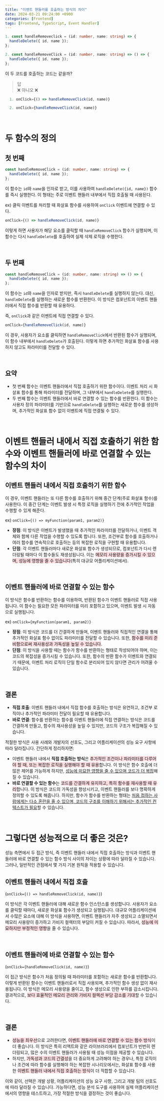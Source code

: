 ```yaml
---
title: "이벤트 핸들러를 호출하는 방식의 차이"
date: 2024-03-21 09:24:00 +0900
categories: [Frontend]
tags: [Frontend, TypeScript, Event Handler]
---
```


```typescript
1. const handleRemoveclick = (id: number, name: string) => {
  handleDelete({ id, name });
};

2. const handleRemoveClick = (id: number, name: string) => () => {
  handleDelete({ id, name });
};
```

이 두 코드를 호출하는 코드는 같을까?

> 답  
> ❌ 아니오 ❌

```typescript
  1. onClick={() => handleRemoveClick(id, name)}

  2. onClick={handleRemoveClick(id, name)}
```

<br>

# 두 함수의 정의

## 첫 번째

```typescript
const handleRemoveClick = (id: number, name: string) => {
  handleDelete({ id, name });
};
```

이 함수는 `id`와 `name`을 인자로 받고, 이를 사용하여 `handleDelete({id, name})` 함수를 즉시 실행한다. 이 형태는 주로 이벤트 핸들러 내부에서 직접 호출될 때 사용된다.

ex) 클릭 이벤트를 처리할 때 화살표 함수를 사용하여 `onClick` 이벤트에 연결할 수 있다.

```typescript
onClick={() => handleRemoveClick(id, name)}
```

이렇게 하면 사용자가 해당 요소를 클릭할 때 `handleRemoveClick` 함수가 실행되며, 이 함수는 다시 `handleDelete`를 호출하여 실제 삭제 로직을 수행한다.

<br>

## 두 번째

```typescript
const handleRemoveClick = (id: number, name: string) => () => {
  handleDelete({ id, name });
};
```

이 함수는 `id`와 `name`을 인자로 받지만, 즉시 `handleDelete`를 실행하지 않는다. 대신, `handleDelete`를 실행하는 새로운 함수를 반환한다. 이 방식은 컴포넌트의 이벤트 핸들러에서 직접 함수를 반환할 때 유용하다.

즉, `onClick`과 같은 이벤트에 직접 연결할 수 있다.

```typescript
onClick={handleRemoveClick(id, name)}
```

이 경우, 사용자가 요소를 클릭하면 `handleRemoveClick`에서 반환된 함수가 실행되며, 이 함수 내부에서 `handleDelete`가 호출된다. 이렇게 하면 추가적인 화살표 함수를 사용하지 않고도 파라미터를 전달할 수 있다.

<br>

## 요약

- 첫 번째 함수는 이벤트 핸들러에서 직접 호출하기 위한 함수이다. 이벤트 처리 시 화살표 함수를 통해 파라미터를 전달하며, 그 내부에서 `handleDelete`를 실행한다.
- 두 번째 함수는 이벤트 핸들러에서 바로 연결할 수 있는 함수를 반환한다. 이 함수는 사용자 정의 파라미터를 기반으로 `handleDelete`를 실행하는 새로운 함수를 생성하며, 추가적인 화살표 함수 없이 이벤트에 직접 연결될 수 있다.

<br>

# 이벤트 핸들러 내에서 직접 호출하기 위한 함수와 이벤트 핸들러에 바로 연결할 수 있는 함수의 차이

## 이벤트 핸들러 내에서 직접 호출하기 위한 함수

이 경우, 이벤트 핸들러는 또 다른 함수를 호출하기 위해 중간 단계(주로 화살표 함수)를 사용한다. 이 중간 단계는 이벤트 발생 시 특정 로직을 실행하기 전에 추가적인 작업을 수행할 수 있게 해준다.

ex) `onClick={() => myFunction(param1, param2)}`

- **장점**: 이 방식은 이벤트가 발생했을 때 추가적인 파라미터를 전달하거나, 이벤트 객체와 함께 다른 작업을 수행할 수 있도록 합니다. 또한, 조건부로 함수를 호출하거나 여러 함수를 연속적으로 호출하는 등의 복잡한 로직을 구현할 때 유용합니다.
- **단점**: 각 이벤트 핸들러마다 새로운 화살표 함수가 생성되므로, 컴포넌트가 다시 렌더링될 때마다 이 함수들도 재생성됩니다. 이는 <span style="background-color: #ffdce0;">메모리 사용량을 증가시킬 수 있으며, 성능에 영향을 줄 수 있습니다</span>(특히 대규모 어플리케이션에서).

<br>

## 이벤트 핸들러에 바로 연결할 수 있는 함수

이 방식은 함수를 반환하는 함수를 이용하여, 반환된 함수가 이벤트 핸들러로 직접 사용됩니다. 이 함수는 필요한 모든 파라미터를 미리 포함하고 있으며, 이벤트 발생 시 자동으로 실행됩니다.

ex) `onClick={myFunction(param1, param2)}`

- **장점**: 이 방식은 코드를 더 간결하게 만들며, 이벤트 핸들러와 직접적인 연결을 통해 추가적인 화살표 함수 없이도 파라미터를 전달할 수 있습니다. 또한, <span style="background-color: #ffdce0;">함수를 미리 준비함으로써 재사용성과 가독성을 높일 수 있습니다</span>.
- **단점**: 이 방식을 사용할 때는 함수가 함수를 반환하는 형태로 작성되어야 하며, 이는 코드의 복잡성을 증가시킬 수 있습니다. 또한, 함수의 반환 함수가 이벤트와 연결되기 때문에, 이벤트 처리 로직이 단일 함수로 분리되어 있지 않다면 관리가 어려울 수 있습니다.

<br>

## 결론

- **직접 호출**: 이벤트 핸들러 내에서 직접 함수를 호출하는 방식은 유연하고, 조건부 로직이나 추가적인 파라미터 전달이 필요할 때 유용합니다.
- **바로 연결**: 함수를 반환하는 함수를 이벤트 핸들러에 직접 연결하는 방식은 코드를 간결하게 만들고, 함수의 재사용성을 높일 수 있지만, 코드의 구조가 복잡해질 수 있습니다.

적절한 방식은 사용 사례와 개발자의 선호도, 그리고 어플리케이션의 성능 요구 사항에 따라 달라집니다. 간단하게 정리하자면:

- 이벤트 핸들러 내에서 **직접 호출하는 방식**은 <span style="background-color: #ffdce0;">추가적인 조건이나 파라미터를 다루어야 할 때, 또는 복잡한 로직을 실행해야 할 때 유용</span>합니다. 이 방식은 함수 호출에 더 많은 제어를 가능하게 하지만, <u>성능에 미묘한 영향을 줄 수 있으며 코드가 더 복잡</u>해질 수 있습니다.
- **바로 연결할 수 있는 함수**는 <span style="background-color: #ffdce0;">코드를 간결하게 유지하고, 특히 함수를 재사용할 때 유리</span>합니다. 이 방식은 코드의 가독성을 향상시키고, 이벤트 핸들러를 보다 명확하게 정의할 수 있도록 해줍니다. 하지만, 함수가 함수를 반환하는 형태는 <u>처음 접하는 사람에게는 다소 혼란을 줄 수 있으며, 코드의 구조를 이해하기 위해서는 추가적인 컨텍스트가 필요</u>할 수 있습니다.

<br>

# 그렇다면 성능적으로 더 좋은 것은?

성능 측면에서 두 접근 방식, 즉 이벤트 핸들러 내에서 직접 호출하는 방식과 이벤트 핸들러에 바로 연결할 수 있는 함수 방식 사이의 차이는 상황에 따라 달라질 수 있습니다. 그러나, 일반적인 관점에서 몇 가지 기본 원칙을 적용할 수 있습니다.

## 이벤트 핸들러 내에서 직접 호출

(`onClick={() => handleRemoveClick(id, name)}`)

이 방식은 각 이벤트 핸들러에 대해 새로운 함수 인스턴스를 생성합니다. 사용자가 요소를 클릭할 때마다, 새로운 화살표 함수가 생성되고 실행됩니다. 대규모 어플리케이션에서 수많은 요소에 대해 이 방식을 사용하면, 이벤트 핸들러가 자주 생성되고 소멸되면서 메모리 사용량이 증가하고 가비지 컬렉터의 부담이 커질 수 있습니다. 따라서, <span style="background-color: #ffdce0;">성능에 미묘하지만 부정적인 영향</span>을 줄 수 있습니다.

<br>

## 이벤트 핸들러에 바로 연결할 수 있는 함수

(`onClick={handleRemoveClick(id, name)}`)

이 접근 방식은 함수가 처음 정의될 때 파라미터를 포함하는 새로운 함수를 반환합니다. 이렇게 반환된 함수는 이벤트 핸들러로서 직접 사용되며, 추가적인 함수 생성 없이 재사용됩니다. 이 방식은 메모리 사용량을 줄이고, 함수 생성으로 인한 부하를 감소시킵니다. 결과적으로, <span style="background-color: #ffdce0;">보다 효율적인 메모리 관리와 가비지 컬렉션 부담 감소를 기대</span>할 수 있습니다.

<br>

## 결론

- <span style="background-color: #ffdce0;">성능을 최우선</span>으로 고려한다면, <span style="background-color: #ffdce0;">이벤트 핸들러에 바로 연결할 수 있는 함수 방식</span>이 더 좋습니다. 이 방식은 특히 리액트와 같은 라이브러리에서 컴포넌트가 빈번히 렌더링되고, 많은 수의 이벤트 핸들러가 사용될 때 성능 이점을 제공할 수 있습니다.
- 하지만, <span style="background-color: #ffdce0;">가독성과 코드의 간결성</span>을 더 중요하게 고려해야 하는 경우나, 특정 로직이나 조건에 따라 함수를 실행해야 하는 복잡한 시나리오에서는, 화살표 함수를 사용한 <span style="background-color: #ffdce0;">이벤트 핸들러 내에서 직접 호출하는 방식</span>이 더 적합할 수 있습니다.

이와 같이, 선택은 개발 상황, 어플리케이션의 성능 요구 사항, 그리고 개발 팀의 선호도에 따라 달라질 수 있습니다. 가능하다면, 성능 분석 도구를 사용하여 실제 어플리케이션에서의 영향을 테스트하고, 가장 적절한 방식을 결정하는 것이 좋습니다.
